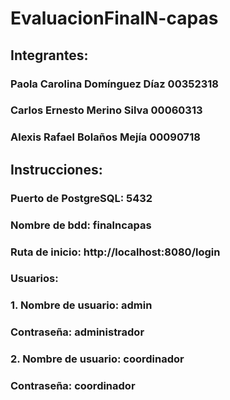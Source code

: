 # EvaluacionFinalN-capas

## Integrantes:
### Paola Carolina Domínguez Díaz 00352318
### Carlos Ernesto Merino Silva 00060313
### Alexis Rafael Bolaños Mejía 00090718

## Instrucciones:
### Puerto de PostgreSQL: 5432
### Nombre de bdd: finalncapas
### Ruta de inicio: http://localhost:8080/login
### Usuarios:
###     1. Nombre de usuario: admin
###        Contraseña: administrador
###     2. Nombre de usuario: coordinador
###        Contraseña: coordinador
